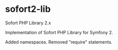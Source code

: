 sofort2-lib
===========

Sofort PHP Library 2.x

Implementation of Sofort PHP Library for Symfony 2.

Added namespaces.
Removed "require" statements.
